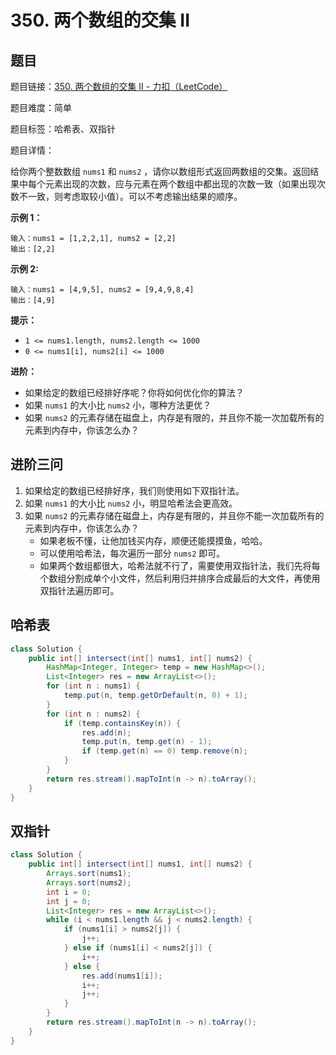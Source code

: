# 350. 两个数组的交集 II

## 题目

题目链接：[350. 两个数组的交集 II - 力扣（LeetCode）](https://leetcode.cn/problems/intersection-of-two-arrays-ii/description/)

题目难度：简单

题目标签：哈希表、双指针

题目详情：

给你两个整数数组 `nums1` 和 `nums2` ，请你以数组形式返回两数组的交集。返回结果中每个元素出现的次数，应与元素在两个数组中都出现的次数一致（如果出现次数不一致，则考虑取较小值）。可以不考虑输出结果的顺序。

**示例 1：**

```
输入：nums1 = [1,2,2,1], nums2 = [2,2]
输出：[2,2]
```

**示例 2:**

```
输入：nums1 = [4,9,5], nums2 = [9,4,9,8,4]
输出：[4,9]
```

**提示：**

- `1 <= nums1.length, nums2.length <= 1000`
- `0 <= nums1[i], nums2[i] <= 1000`

**进阶：**

- 如果给定的数组已经排好序呢？你将如何优化你的算法？
- 如果 `nums1` 的大小比 `nums2` 小，哪种方法更优？
- 如果 `nums2` 的元素存储在磁盘上，内存是有限的，并且你不能一次加载所有的元素到内存中，你该怎么办？



## 进阶三问

1. 如果给定的数组已经排好序，我们则使用如下双指针法。
2. 如果 `nums1` 的大小比 `nums2` 小，明显哈希法会更高效。
3. 如果 `nums2` 的元素存储在磁盘上，内存是有限的，并且你不能一次加载所有的元素到内存中，你该怎么办？
   - 如果老板不懂，让他加钱买内存，顺便还能摸摸鱼，哈哈。
   - 可以使用哈希法，每次遍历一部分 `nums2` 即可。
   - 如果两个数组都很大，哈希法就不行了，需要使用双指针法，我们先将每个数组分割成单个小文件，然后利用归并排序合成最后的大文件，再使用双指针法遍历即可。



## 哈希表

``` java
class Solution {
    public int[] intersect(int[] nums1, int[] nums2) {
        HashMap<Integer, Integer> temp = new HashMap<>();
        List<Integer> res = new ArrayList<>();
        for (int n : nums1) {
            temp.put(n, temp.getOrDefault(n, 0) + 1);
        }
        for (int n : nums2) {
            if (temp.containsKey(n)) {
                res.add(n);
                temp.put(n, temp.get(n) - 1);
                if (temp.get(n) == 0) temp.remove(n);
            }
        }
        return res.stream().mapToInt(n -> n).toArray();
    }
}
```



## 双指针

``` java
class Solution {
    public int[] intersect(int[] nums1, int[] nums2) {
        Arrays.sort(nums1);
        Arrays.sort(nums2);
        int i = 0;
        int j = 0;
        List<Integer> res = new ArrayList<>();
        while (i < nums1.length && j < nums2.length) {
            if (nums1[i] > nums2[j]) {
                j++;
            } else if (nums1[i] < nums2[j]) {
                i++;
            } else {
                res.add(nums1[i]);
                i++;
                j++;
            }
        }
        return res.stream().mapToInt(n -> n).toArray();
    }
}
```


